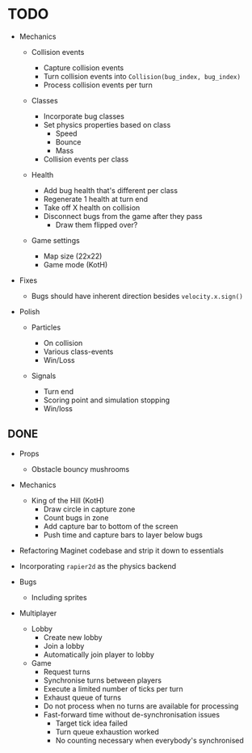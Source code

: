 # TODO

- Mechanics

  - Collision events
    - Capture collision events
    - Turn collision events into `Collision(bug_index, bug_index)`
    - Process collision events per turn

  - Classes
    - Incorporate bug classes
    - Set physics properties based on class
      - Speed
      - Bounce
      - Mass
    - Collision events per class

  - Health
    - Add bug health that's different per class
    - Regenerate 1 health at turn end
    - Take off X health on collision
    - Disconnect bugs from the game after they pass
      - Draw them flipped over?

  - Game settings
    - Map size (22x22)
    - Game mode (KotH)

- Fixes
  - Bugs should have inherent direction besides `velocity.x.sign()`

- Polish
  - Particles
    - On collision
    - Various class-events
    - Win/Loss

  - Signals
    - Turn end
    - Scoring point and simulation stopping
    - Win/loss

## DONE

- Props
  - Obstacle bouncy mushrooms

- Mechanics
  - King of the Hill (KotH)
    - Draw circle in capture zone
    - Count bugs in zone
    - Add capture bar to bottom of the screen
    - Push time and capture bars to layer below bugs

- Refactoring Maginet codebase and strip it down to essentials
- Incorporating `rapier2d` as the physics backend
- Bugs
  - Including sprites
- Multiplayer
  - Lobby
    - Create new lobby
    - Join a lobby
    - Automatically join player to lobby
  - Game
    - Request turns
    - Synchronise turns between players
    - Execute a limited number of ticks per turn
    - Exhaust queue of turns
    - Do not process when no turns are available for processing
    - Fast-forward time without de-synchronisation issues
      - Target tick idea failed
      - Turn queue exhaustion worked
      - No counting necessary when everybody's synchronised
